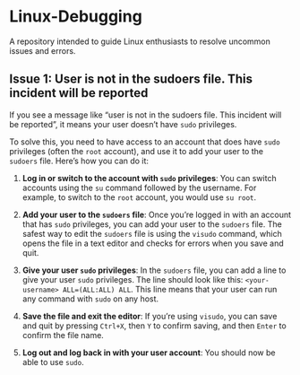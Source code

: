 # Linux-Debugging
A repository intended to guide Linux enthusiasts to resolve uncommon issues and errors.

## Issue 1: User is not in the sudoers file. This incident will be reported

If you see a message like “user is not in the sudoers file. This incident will be reported”, it means your user doesn’t have `sudo` privileges.

To solve this, you need to have access to an account that does have `sudo` privileges (often the `root` account), and use it to add your user to the `sudoers` file. Here’s how you can do it:

1. **Log in or switch to the account with `sudo` privileges**: You can switch accounts using the `su` command followed by the username. For example, to switch to the `root` account, you would use `su root`.

2. **Add your user to the `sudoers` file**: Once you’re logged in with an account that has `sudo` privileges, you can add your user to the `sudoers` file. The safest way to edit the `sudoers` file is using the `visudo` command, which opens the file in a text editor and checks for errors when you save and quit.

3. **Give your user `sudo` privileges**: In the `sudoers` file, you can add a line to give your user `sudo` privileges. The line should look like this: `<your-username> ALL=(ALL:ALL) ALL`. This line means that your user can run any command with `sudo` on any host.

4. **Save the file and exit the editor**: If you’re using `visudo`, you can save and quit by pressing `Ctrl+X`, then `Y` to confirm saving, and then `Enter` to confirm the file name.

5. **Log out and log back in with your user account**: You should now be able to use `sudo`.
